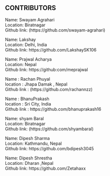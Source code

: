 <h2 align="left">CONTRIBUTORS</h2>



<p>Name: Swayam Agrahari <br>
Location: Biratnagar <br>
Github link: (https://github.com/swayam-agrahari)</p>


<p>Name: Lakshay <br>
Location: Delhi, India <br>
Github link:  https://github.com/LakshaySK106</p>


<p>Name: Prajwal Acharya <br>
Location: Nepal <br>
Github link:  https://github:com/meprajwal</p>


<p>Name : Rachan Phuyal <br>
location : Jhapa Damak , Nepal <br>
Github link : (https://github.com/rachannzz)</p>


<p>Name : BhanuPrakash <br>
location : Sri City, India <br>
Github link : https://github.com/bhanuprakash16</p>


<p>Name: shyam Baral <br>
Location: Biratnagar <br>
Github link: (https://github.com/shyambaral)</p>


<p>Name: Dipesh Sharma <br>
Location: Kathmandu, Nepal <br>
Github link:  https://github.com/bdipesh3045</p>

<p>Name: Dipesh Shrestha <br>
Location: Dharan ,Nepal <br>
Github link:  https://github.com/Zetahaxx</p>

